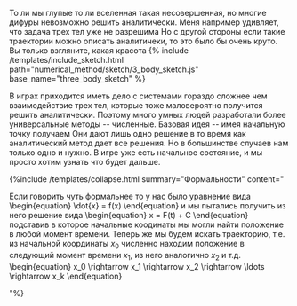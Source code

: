 <div>

То ли мы глупые то ли вселенная такая несовершенная,
но многие дифуры невозможно решить аналитически.
Меня например удивляет, что задача трех тел уже не разрешима
Но с другой стороны если такие траектории можно описать аналитичеки, то это было бы очень круто.
Вы только взгляните, какая красота
{% include /templates/include_sketch.html path="numerical_method/sketch/3_body_sketch.js" base_name="three_body_sketch" %}


В играх приходится иметь дело с системами гораздо сложнее чем взаимодействие трех тел, 
которые тоже маловероятно получится решить аналитически. 
Поэтому много умных людей разработали более универсальные методы -- численные. 
Базовая идея -- имея начальную точку получаем 
Они дают лишь одно решение в то время как аналитический метод дает все решения. 
Но в большинстве случаев нам только одно и нужно. В игре уже есть начальное состояние,
и мы просто хотим узнать что будет дальше. 

{%include /templates/collapse.html summary="Формальности" 
content="

Если говорить чуть формальнее то у нас было уравнение вида
\begin{equation}
    \dot{x} = f(x)
\end{equation}
и мы пытались получить из него решение вида
\begin{equation}
    x = F(t) + C
\end{equation}
подставив в которое начальные коодинаты мы могли найти положение в любой момент времени.
Теперь же мы будем искать траекторию, т.е. из начальной координаты $x_0$ численно находим положение в следующий момент времени $x_1$, из него аналогично $x_2$ и т.д.
\begin{equation}
   x_0 \rightarrow x_1 \rightarrow x_2 \rightarrow \ldots \rightarrow x_k
\end{equation}

"%}

</div>

